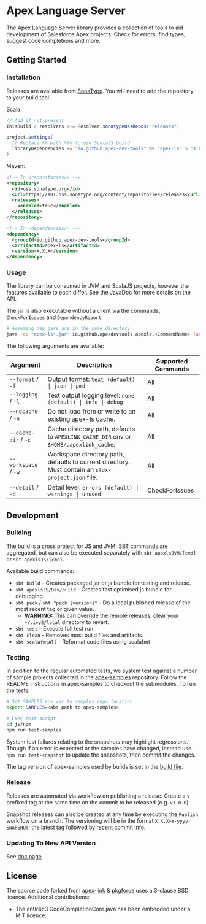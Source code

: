 # Apex Language Server

The Apex Language Server library provides a collection of tools to aid development of Salesforce Apex projects. Check for errors, find types, suggest code completions and more.

## Getting Started

### Installation

Releases are available from [SonaType](https://s01.oss.sonatype.org). You will need to add the repository to your build tool.

Scala:

  ```scala
  // Add if not present
  ThisBuild / resolvers ++= Resolver.sonatypeOssRepos("releases")

  project.settings(
    // Replace %% with %%% to use ScalaJS build
    libraryDependencies += "io.github.apex-dev-tools" %% "apex-ls" % "X.X.X"
  )
  ```

Maven:

  ```xml
  <!-- In <repositories/> -->
  <repository>
    <id>oss.sonatype.org</id>
    <url>https://s01.oss.sonatype.org/content/repositories/releases</url>
    <releases>
      <enabled>true</enabled>
    </releases>
  </repository>

  <!-- In <dependencies/> -->
  <dependency>
    <groupId>io.github.apex-dev-tools</groupId>
    <artifactId>apex-ls</artifactId>
    <version>X.X.X</version>
  </dependency>
  ```

### Usage

The library can be consumed in JVM and ScalaJS projects, however the features available to each differ. See the JavaDoc for more details on the API. <!-- TODO link to hosted javadoc -->

The jar is also executable without a client via the commands, `CheckForIssues` and `DependencyReport`:

  ```sh
  # Assuming dep jars are in the same directory
  java -cp "apex-ls*.jar" io.github.apexdevtools.apexls.<CommandName> [args]
  ```

The following arguments are available:

| Argument             | Description                                                                                        | Supported Commands |
|----------------------|----------------------------------------------------------------------------------------------------|--------------------|
| `--format` / `-f`    | Output format: `text (default) \| json \| pmd`                                                     | All                |
| `--logging` / `-l`   | Text output logging level: `none (default) \| info \| debug`                                       | All                |
| `--nocache` / `-n`   | Do not load from or write to an existing apex-ls cache.                                            | All                |
| `--cache-dir` / `-c` | Cache directory path, defaults to `APEXLINK_CACHE_DIR` env or `$HOME/.apexlink_cache`.             | All                |
| `--workspace` / `-w` | Workspace directory path, defaults to current directory. Must contain an `sfdx-project.json` file. | All                |
| `--detail` / `-d`    | Detail level: `errors (default) \| warnings \| unused`                                             | CheckForIssues     |

## Development

### Building

The build is a cross project for JS and JVM; SBT commands are aggregated, but can also be executed separately with `sbt apexlsJVM/[cmd]` or `sbt apexlsJS/[cmd]`.

Available build commands:

* `sbt build` - Creates packaged jar or js bundle for testing and release.
* `sbt apexlsJS/Dev/build` - Creates fast optimised js bundle for debugging.
* `sbt pack` / `sbt "pack [version]"` - Do a local published release of the most recent tag or given value.
  * **WARNING:** This can override the remote releases, clear your `~/.ivy2/local` directory to revert.
* `sbt test` - Execute full test run.
* `sbt clean` - Removes most build files and artifacts.
* `sbt scalafmtAll` - Reformat code files using scalafmt

### Testing

In addition to the regular automated tests, we system test against a number of sample projects collected in the [apex-samples](https://github.com/apex-dev-tools/apex-samples) repository. Follow the README instructions in apex-samples to checkout the submodules. To run the tests:

  ```sh
  # Set SAMPLES env var to samples repo location
  export SAMPLES=<abs path to apex-samples>

  # Exec test script
  cd js/npm
  npm run test-samples
  ```

System test failures relating to the snapshots may highlight regressions. Though if an error is expected or the samples have changed, instead use `npm run test-snapshot` to update the snapshots, then commit the changes.

The tag version of apex-samples used by builds is set in the [build file](.github/workflows/Build.yml).

### Release

Releases are automated via workflow on publishing a release. Create a `v` prefixed tag at the same time on the commit to be released (e.g. `v1.0.0`).

Snapshot releases can also be created at any time by executing the `Publish` workflow on a branch. The versioning will be in the format `X.X.X+Y-yyyy-SNAPSHOT`; the latest tag followed by recent commit info.

### Updating To New API Version

See [doc page](doc/API_Updates.md).

## License

The source code forked from [apex-link](https://github.com/nawforce/apex-link) & [pkgforce](https://github.com/nawforce/pkgforce) uses a 3-clause BSD licence. Additional contributions:

* The antlr4c3 CodeCompletionCore.java has been embedded under a MIT licence.
